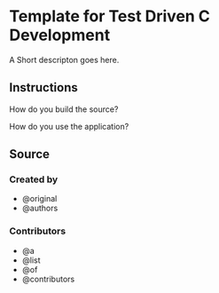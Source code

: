 # Template for Test Driven C Development

A Short descripton goes here.

## Instructions

How do you build the source?

How do you use the application?

## Source

### Created by

- @original
- @authors

### Contributors

- @a
- @list
- @of
- @contributors
